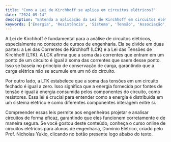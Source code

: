 ```yaml
---
title: "Como a Lei de Kirchhoff se aplica em circuitos elétricos?"
date: "2024-09-14"
description: "Entenda a aplicação da Lei de Kirchhoff em circuitos elétricos e sua importância no estudo de engenharia."
keywords: ['Energia', 'Resistência', 'Sistema', 'Tensão', 'Associação', 'Ramo', 'Kirchhoff']
---
```


A Lei de Kirchhoff é fundamental para a análise de circuitos elétricos, especialmente no contexto de cursos de engenharia. Ela se divide em duas partes: a Lei das Correntes de Kirchhoff (LCK) e a Lei das Tensões de Kirchhoff (LTK). A LCK afirma que a soma das correntes que entram em um ponto de um circuito é igual à soma das correntes que saem desse ponto. Isso se baseia no princípio de conservação de carga, garantindo que a carga elétrica não se acumule em um nó do circuito.

Por outro lado, a LTK estabelece que a soma das tensões em um circuito fechado é igual a zero. Isso significa que a energia fornecida por fontes de tensão é igual à energia consumida pelos componentes do circuito, como resistores. Essa lei é crucial para entender como a energia é distribuída em um sistema elétrico e como diferentes componentes interagem entre si.

Compreender essas leis permite aos engenheiros projetar e analisar circuitos de forma eficaz, garantindo que eles funcionem corretamente e de maneira segura. Se você gostou deste conteúdo, conheça o curso online de circuitos elétricos para alunos de engenharia, Domínio Elétrico, criado pelo Prof. Nicholas Yukio, clicando no botão presente logo abaixo do texto.